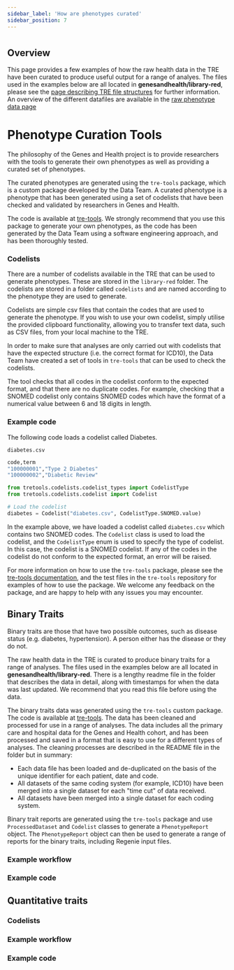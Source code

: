 ```yaml
---
sidebar_label: 'How are phenotypes curated'
sidebar_position: 7
---
```


# 

## **Overview**

This page provides a few examples of how the raw health data in the TRE have been curated to produce useful output for a range of analyes. The files used in the examples below are all located in **genesandhealth/library-red**, please see the [page describing TRE file structures](/docs/explainers/file_structure.md) for further information. An overview of the different datafiles are available in the [raw phenotype data page](/docs/explainers/raw_phenotype_data_description.md) 

# Phenotype Curation Tools
The philosophy of the Genes and Health project is to provide researchers with the tools to generate their own phenotypes as well as providing a curated set of phenotypes. 

The curated phenotypes are generated using the `tre-tools` package, which is a custom package developed by the Data Team. A curated phenotype is a phenotype that has been generated using a set of codelists that have been checked and validated by researchers in Genes and Health. 

The code is available at [tre-tools](https://www.github.com/genes-and-health/tre-tools). We strongly recommend that you use this package to generate your own phenotypes, as the code has been generated by the Data Team using a software engineering approach, and has been thoroughly tested.

### Codelists
There are a number of codelists available in the TRE that can be used to generate phenotypes. These are stored in the `library-red` folder. The codelists are stored in a folder called `codelists` and are named according to the phenotype they are used to generate. 

Codelists are simple csv files that contain the codes that are used to generate the phenotype. If you wish to use your own codelist, simply utilise the provided clipboard functionality, allowing you to transfer text data, such as CSV files, from your local machine to the TRE.

In order to make sure that analyses are only carried out with codelists that have the expected structure (i.e. the correct format for ICD10), the Data Team have created a set of tools in `tre-tools` that can be used to check the codelists.

The tool checks that all codes in the codelist conform to the expected format, and that there are no duplicate codes. For example, checking that a SNOMED codelist only contains SNOMED codes which have the format of a numerical value between 6 and 18 digits in length. 

### Example code

The following code loads a codelist called Diabetes.

`diabetes.csv`
```bash
code,term
"100000001","Type 2 Diabetes"
"100000002","Diabetic Review"
```

```python
from tretools.codelists.codelist_types import CodelistType
from tretools.codelists.codelist import Codelist

# Load the codelist
diabetes = Codelist("diabetes.csv", CodelistType.SNOMED.value)
```

In the example above, we have loaded a codelist called `diabetes.csv` which contains two SNOMED codes. The `Codelist` class is used to load the codelist, and the `CodelistType` enum is used to specify the type of codelist. In this case, the codelist is a SNOMED codelist. If any of the codes in the codelist do not conform to the expected format, an error will be raised.

For more information on how to use the `tre-tools` package, please see the [tre-tools documentation](https://www.github.com/genes-and-health/tre-tools/README.md), and the test files in the `tre-tools` repository for examples of how to use the package. We welcome any feedback on the package, and are happy to help with any issues you may encounter.



## Binary Traits
Binary traits are those that have two possible outcomes, such as disease status (e.g. diabetes, hypertension). A person either has the disease or they do not.

The raw health data in the TRE is curated to produce binary traits for a range of analyses. The files used in the examples below are all located in **genesandhealth/library-red**. There is a lengthy readme file in the folder that describes the data in detail, along with timestamps for when the data was last updated. We recommend that you read this file before using the data.

The binary traits data was generated using the `tre-tools` custom package. The code is available at [tre-tools](https://github.com/genes-and-health/tre-tools). The data has been cleaned and processed for use in a range of analyses. The data includes all the primary care and hospital data for the Genes and Health cohort, and has been processed and saved in a format that is easy to use for a different types of analyses. The cleaning processes are described in the README file in the folder but in summary:

- Each data file has been loaded and de-duplicated on the basis of the unique identifier for each patient, date and code. 
- All datasets of the same coding system (for example, ICD10) have been merged into a single dataset for each "time cut" of data received. 
- All datasets have been merged into a single dataset for each coding system.

Binary trait reports are generated using the `tre-tools` package and use `ProcessedDataset` and `Codelist` classes to generate a `PhenotypeReport` object. The `PhenotypeReport` object can then be used to generate a range of reports for the binary traits, including Regenie input files. 

### Example workflow

### Example code



## Quantitative traits

### Codelists

### Example workflow

### Example code
